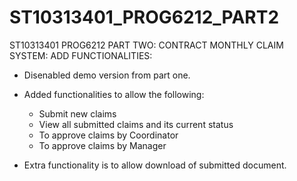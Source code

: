 # ST10313401_PROG6212_PART2
ST10313401 PROG6212 PART TWO: CONTRACT MONTHLY CLAIM SYSTEM: ADD FUNCTIONALITIES:

- Disenabled demo version from part one.
- Added functionalities to allow the following:
    - Submit new claims
    - View all submitted claims and its current status
    - To approve claims by Coordinator
    - To approve claims by Manager
 
- Extra functionality is to allow download of submitted document.
